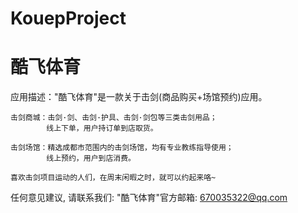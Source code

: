# KouepProject
# 酷飞体育

  应用描述："酷飞体育"是一款关于击剑(商品购买+场馆预约)应用。

    击剑商城：击剑·剑、击剑·护具、击剑·剑包等三类击剑用品；
            线上下单，用户持订单到店取货。
            
    击剑场馆：精选成都市范围内的击剑场馆，均有专业教练指导使用；
            线上预约，用户到店消费。
    
    喜欢击剑项目运动的人们，在周末闲暇之时，就可以约起来咯~

   任何意见建议, 请联系我们: 
   "酷飞体育"官方邮箱: 670035322@qq.com
